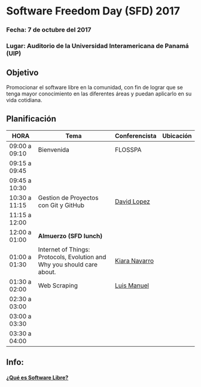 # Software Freedom Day (SFD)  2017

### Fecha:  7 de octubre del 2017
### Lugar: Auditorio de la Universidad Interamericana de Panamá (UIP)

## Objetivo
Promocionar el software libre en la comunidad, 
con fin de lograr que se tenga mayor conocimiento en las 
diferentes áreas y puedan aplicarlo en su vida cotidiana.



## Planificación

|     HORA      |                                Tema                                  |  Conferencista | Ubicación|
|---------------|----------------------------------------------------------------------|----------------|----------|
| 09:00 a 09:10 | Bienvenida                                                           | FLOSSPA        |          |
| 09:15 a 09:45 ||||
| 09:45 a 10:30 ||||
| 10:30 a 11:15 |Gestion de Proyectos con Git y GitHub| [David Lopez](https://twitter.com/David25LO?lang=es)||
| 11:15 a 12:00 ||||
| 12:00 a 01:00 | __Almuerzo (SFD lunch)__ |||
| 01:00 a 01:30 |Internet of Things: Protocols, Evolution and Why you should care about.| [Kiara Navarro](https://twitter.com/ladykovalevsky?lang=es)||
| 01:30 a 02:00 | Web Scraping| [Luis Manuel](https://github.com/blackfile)||
| 02:30 a 03:00 ||||
| 03:00 a 03:30 ||||
| 03:30 a 04:00 ||||

## Info: 
#### [¿Qué es Software Libre?](/info/whatis.md)
